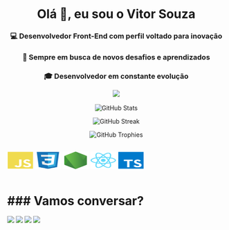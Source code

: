 <h1 align="center">Olá 👋, eu sou o Vitor Souza</h1>
<h3 align="center">💻 Desenvolvedor Front-End com perfil voltado para inovação</h3>
<h3 align="center">🎯 Sempre em busca de novos desafios e aprendizados</h3>
<h3 align="center">🎓 Desenvolvedor em constante evolução </h3>

<p align="center">
  <img src="https://media.giphy.com/media/qgQUggAC3Pfv687qPC/giphy.gif" width="500" />
</p>

<div>

<p align="center">
  <img src="https://github-readme-stats.vercel.app/api?username=Vitaosouzaa&show_icons=true&theme=tokyonight&hide_border=true" alt="GitHub Stats"/>
</p>

<p align="center">
  <img src="https://github-readme-streak-stats.herokuapp.com/?user=Vitaosouzaa&theme=tokyonight&hide_border=true" alt="GitHub Streak"/>
</p>

<p align="center">
  <img src="https://github-profile-trophy.vercel.app/?username=Vitaosouzaa&theme=tokyonight&row=1&column=6" alt="GitHub Trophies"/>
</p>
</div>
    
<div style="display: inline_block"><br>
  <img align="center" alt="Js" height="40" width="60" src="https://raw.githubusercontent.com/devicons/devicon/master/icons/javascript/javascript-plain.svg">
  <img align="center" alt="CSS" height="40" width="60" src="https://raw.githubusercontent.com/devicons/devicon/master/icons/css3/css3-original.svg">
  <img align="center" alt="Node.js" height="40" width="60" src="https://raw.githubusercontent.com/devicons/devicon/master/icons/nodejs/nodejs-original.svg">
  <img align="center" alt="React" height="40" width="60" src="https://raw.githubusercontent.com/devicons/devicon/master/icons/react/react-original.svg">
  <img align="center" alt="Ts" height="40" width="60" src="https://raw.githubusercontent.com/devicons/devicon/master/icons/typescript/typescript-original.svg">
</div>
 
<br>

 <h1>### Vamos conversar?</h1>

<div> 
  <a href="https://instagram.com/vitaosouzaa2" target="_blank"><img src="https://img.shields.io/badge/-Instagram-%23E4405F?style=for-the-badge&logo=instagram&logoColor=white" target="_blank"></a>
  <a href = "vitoosouzaa123@gmail.com"><img src="https://img.shields.io/badge/-Gmail-%23333?style=for-the-badge&logo=gmail&logoColor=white" target="_blank"></a>
  <a href="https://www.linkedin.com/in/vitorcaruso-dev/" target="_blank"><img src="https://img.shields.io/badge/-LinkedIn-%230077B5?style=for-the-badge&logo=linkedin&logoColor=white" target="_blank"></a>
  <a href="https://vitaosouzaa.github.io/" target="_blank"><img src="https://img.shields.io/badge/-Portfólio-%2300C4B5?style=for-the-badge&logo=internet-explorer&logoColor=white" target="_blank"></a>
</div>

